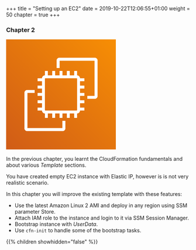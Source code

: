 +++
title = "Setting up an EC2"
date = 2019-10-22T12:06:55+01:00
weight = 50
chapter = true
+++

### Chapter 2

![](./ec2-1.png)

In the previous chapter, you learnt the CloudFormation fundamentals and about various _Template_ sections.

You have created empty EC2 instance with Elastic IP, however is is not very realistic scenario.

In this chapter you will improve the existing template with these features:

+ Use the latest Amazon Linux 2 AMI and deploy in any region using SSM parameter Store.
+ Attach IAM role to the instance and login to it via SSM Session Manager.
+ Bootstrap instance with _UserData_.
+ Use `cfn-init` to handle some of the bootstrap tasks.

{{% children showhidden="false" %}}
